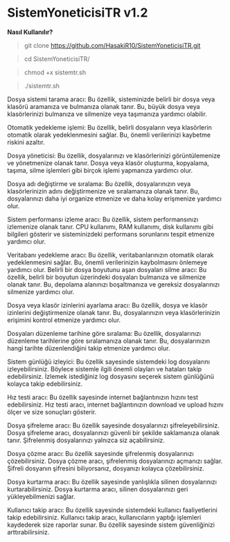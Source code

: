 # SistemYoneticisiTR v1.2

**Nasıl Kullanılır?**
> git clone https://github.com/HasakiR10/SistemYoneticisiTR.git

> cd SistemYoneticisiTR/

> chmod +x sistemtr.sh

> ./sistemtr.sh

Dosya sistemi tarama aracı: Bu özellik, sisteminizde belirli bir dosya veya klasörü aramanıza ve bulmanıza olanak tanır. Bu, büyük dosya veya klasörlerinizi bulmanıza ve silmenize veya taşımanıza yardımcı olabilir.

Otomatik yedekleme işlemi: Bu özellik, belirli dosyaların veya klasörlerin otomatik olarak yedeklenmesini sağlar. Bu, önemli verilerinizi kaybetme riskini azaltır.

Dosya yöneticisi: Bu özellik, dosyalarınızı ve klasörlerinizi görüntülemenize ve yönetmenize olanak tanır. Dosya veya klasör oluşturma, kopyalama, taşıma, silme işlemleri gibi birçok işlemi yapmanıza yardımcı olur.

Dosya adı değiştirme ve sıralama: Bu özellik, dosyalarınızın veya klasörlerinizin adını değiştirmenize ve sıralamanıza olanak tanır. Bu, dosyalarınızı daha iyi organize etmenize ve daha kolay erişmenize yardımcı olur.

Sistem performansı izleme aracı: Bu özellik, sistem performansınızı izlemenize olanak tanır. CPU kullanımı, RAM kullanımı, disk kullanımı gibi bilgileri gösterir ve sisteminizdeki performans sorunlarını tespit etmenize yardımcı olur.

Veritabanı yedekleme aracı: Bu özellik, veritabanlarınızın otomatik olarak yedeklenmesini sağlar. Bu, önemli verilerinizin kaybolmasını önlemeye yardımcı olur.
Belirli bir dosya boyutunu aşan dosyaları silme aracı: Bu özellik, belirli bir boyutun üzerindeki dosyaları bulmanıza ve silmenize olanak tanır. Bu, depolama alanınızı boşaltmanıza ve gereksiz dosyalarınızı silmenize yardımcı olur.

Dosya veya klasör izinlerini ayarlama aracı: Bu özellik, dosya ve klasör izinlerini değiştirmenize olanak tanır. Bu, dosyalarınızın veya klasörlerinizin erişimini kontrol etmenize yardımcı olur.

Dosyaları düzenleme tarihine göre sıralama: Bu özellik, dosyalarınızı düzenleme tarihlerine göre sıralamanıza olanak tanır. Bu, dosyalarınızın hangi tarihte düzenlendiğini takip etmenize yardımcı olur.

Sistem günlüğü izleyici: Bu özellik sayesinde sistemdeki log dosyalarını izleyebilirsiniz. Böylece sistemle ilgili önemli olayları ve hataları takip edebilirsiniz. İzlemek istediğiniz log dosyasını seçerek sistem günlüğünü kolayca takip edebilirsiniz.

Hız testi aracı: Bu özellik sayesinde internet bağlantınızın hızını test edebilirsiniz. Hız testi aracı, internet bağlantınızın download ve upload hızını ölçer ve size sonuçları gösterir.

Dosya şifreleme aracı: Bu özellik sayesinde dosyalarınızı şifreleyebilirsiniz. Dosya şifreleme aracı, dosyalarınızı güvenli bir şekilde saklamanıza olanak tanır. Şifrelenmiş dosyalarınızı yalnızca siz açabilirsiniz.

Dosya çözme aracı: Bu özellik sayesinde şifrelenmiş dosyalarınızı çözebilirsiniz. Dosya çözme aracı, şifrelenmiş dosyalarınızı açmanızı sağlar. Şifreli dosyanın şifresini biliyorsanız, dosyanızı kolayca çözebilirsiniz.

Dosya kurtarma aracı: Bu özellik sayesinde yanlışlıkla silinen dosyalarınızı kurtarabilirsiniz. Dosya kurtarma aracı, silinen dosyalarınızı geri yükleyebilmenizi sağlar.

Kullanıcı takip aracı: Bu özellik sayesinde sistemdeki kullanıcı faaliyetlerini takip edebilirsiniz. Kullanıcı takip aracı, kullanıcıların yaptığı işlemleri kaydederek size raporlar sunar. Bu özellik sayesinde sistem güvenliğinizi arttırabilirsiniz.
